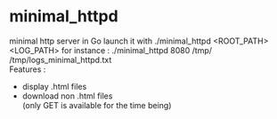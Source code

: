 # minimal_httpd
minimal http server in Go
launch it with ./minimal_httpd <PORT> <ROOT_PATH> <LOG_PATH>
for instance :
./minimal_httpd 8080 /tmp/ /tmp/logs_minimal_httpd.txt<br>
Features :
  - display .html files
  - download non .html files <br>
(only GET is available for the time being)
